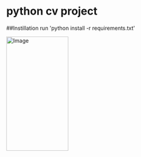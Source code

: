 # python cv project

##Instillation 
run 'python install -r requirements.txt'

<img width="163" height="300" alt="Image" src="https://github.com/user-attachments/assets/24121f07-3068-4596-a5f0-b0dd9247a740" />
